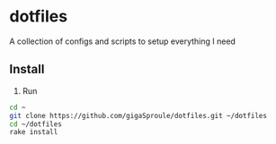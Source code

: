 dotfiles
===================
A collection of configs and scripts to setup everything I need

Install
-------

1. Run

  ```sh
  cd ~
  git clone https://github.com/gigaSproule/dotfiles.git ~/dotfiles
  cd ~/dotfiles
  rake install
  ```

